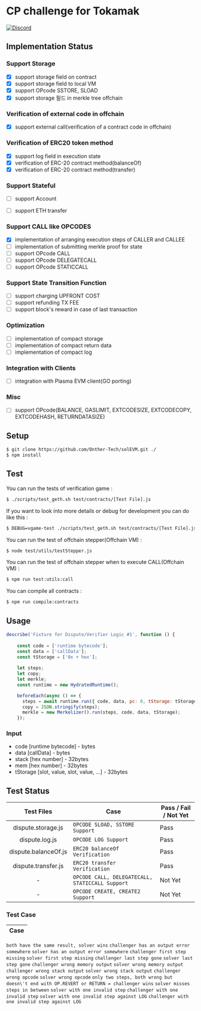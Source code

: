 # CP challenge for Tokamak
[![Discord](https://img.shields.io/badge/discord-join%20chat-blue.svg)](https://discord.gg/8wSpJKz)

## Implementation Status

### Support Storage
- [x]  support storage field on contract
- [x]  support storage field to local VM
- [x]  support OPcode SSTORE, SLOAD 
- [x]  support storage 필드 in merkle tree offchain

### Verification of external code in offchain
- [x]  support external call(verification of a contract code in offchain) 

### Verification of ERC20 token method
- [x]  support log field in execution state
- [x]  verification of ERC-20 contract method(balanceOf)
- [x]  verification of ERC-20 contract method(transfer)

### Support Stateful
- [ ]  support Account
- [ ]  support ETH transfer


### Support CALL like OPCODES
- [x]  implementation of arranging execution steps of CALLER and CALLEE
- [ ]  implementation of submitting merkle proof for state
- [ ]  support OPcode CALL 
- [ ]  support OPcode DELEGATECALL 
- [ ]  support OPcode STATICCALL 

### Support State Transition Function  
- [ ]  support charging UPFRONT COST
- [ ]  support refunding TX FEE
- [ ]  support block's reward in case of last transaction 

### Optimization
- [ ]  implementation of compact storage 
- [ ]  implementation of compact return data 
- [ ]  implementation of compact log

### Integration with Clients
- [ ]  integration with Plasma EVM client(GO porting)

### Misc
- [ ]  support OPcode(BALANCE, GASLIMIT, EXTCODESIZE, EXTCODECOPY, EXTCODEHASH, RETURNDATASIZE)

## Setup

```bash
$ git clone https://github.com/Onther-Tech/solEVM.git ./
$ npm install
```

## Test
You can run the tests of verification game :
```bash
$ ./scripts/test_geth.sh test/contracts/[Test File].js
```
If you want to look into more details or debug for development you can do like this :
```bash
$ DEBUG=vgame-test ./scripts/test_geth.sh test/contracts/[Test File].js
```

You can run the test of offchain stepper(Offchain VM) :
```bash
$ node test/utils/testStepper.js
```

You can run the test of offchain stepper when to execute CALL(Offchain VM) :
```bash
$ npm run test:utils:call
```

You can compile all contracts :
```bash
$ npm run compile:contracts
```

## Usage
```javascript
describe('Fixture for Dispute/Verifier Logic #1', function () {    
    
    const code = ['runtime bytecode'];
    const data = ['callData'];
    const tStorage = ['0x + hex'];
    
    let steps;
    let copy;
    let merkle;
    const runtime = new HydratedRuntime();

    beforeEach(async () => {
      steps = await runtime.run({ code, data, pc: 0, tStorage: tStorage });
      copy = JSON.stringify(steps);
      merkle = new Merkelizer().run(steps, code, data, tStorage);
    });
```

### Input 
- code [runtime bytecode] - bytes
- data [callData] - bytes
- stack [hex number] - 32bytes
- mem [hex number] - 32bytes
- tStorage [slot, value, slot, value, ...] - 32bytes


## Test Status
Test Files | Case | Pass / Fail / Not Yet
|:---:|---|---| 
|dispute.storage.js | `OPCODE SLOAD, SSTORE Support` | Pass
|dispute.log.js | `OPCODE LOG Support` | Pass
|dispute.balanceOf.js | `ERC20 balanceOf Verification` | Pass
|dispute.transfer.js | `ERC20 transfer Verification` | Pass
|-| `OPCODE CALL, DELEGATECALL, STATICCALL Support` | Not Yet
|-| `OPCODE CREATE, CREATE2 Support` | Not Yet

### Test Case
Case | 
--- |
`both have the same result, solver wins` 
`challenger has an output error somewhere` 
`solver has an output error somewhere` 
`challenger first step missing` 
`solver first step missing` 
`challenger last step gone` 
`solver last step gone` 
`challenger wrong memory output` 
`solver wrong memory output` 
`challenger wrong stack output` 
`solver wrong stack output` 
`challenger wrong opcode` 
`solver wrong opcode` 
`only two steps, both wrong but doesn\'t end with OP.REVERT or RETURN = challenger wins` 
`solver misses steps in between` 
`solver with one invalid step` 
`challenger with one invalid step` 
`solver with one invalid step against LOG` 
`challenger with one invalid step against LOG` 

















